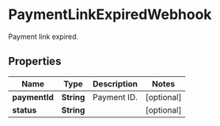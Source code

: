 

# PaymentLinkExpiredWebhook

Payment link expired.

## Properties

| Name | Type | Description | Notes |
|------------ | ------------- | ------------- | -------------|
|**paymentId** | **String** | Payment ID. |  [optional] |
|**status** | **String** |  |  [optional] |



